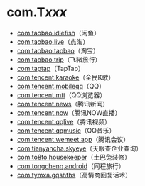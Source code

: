 # com.T*xxx*

- [com.taobao.idlefish](./com.taobao.idlefish/readme.md)（闲鱼）
- [com.taobao.live](./com.taobao.live/readme.md)（点淘）
- [com.taobao.taobao](./com.taobao.taobao/readme.md)（淘宝）
- [com.taobao.trip](./com.taobao.trip/readme.md)（飞猪旅行）
- [com.taptap](./com.taptap/readme.md)（TapTap）
- [com.tencent.karaoke](./com.tencent.karaoke/readme.md)（全民K歌）
- [com.tencent.mobileqq](./com.tencent.mobileqq/readme.md)（QQ）
- [com.tencent.mtt](./com.tencent.mtt/readme.md)（QQ浏览器）
- [com.tencent.news](./com.tencent.news/readme.md)（腾讯新闻）
- [com.tencent.now](./com.tencent.now/readme.md)（腾讯NOW直播）
- [com.tencent.qqlive](./com.tencent.qqlive/readme.md)（腾讯视频）
- [com.tencent.qqmusic](./com.tencent.qqmusic/readme.md)（QQ音乐）
- [com.tencent.wemeet.app](./com.tencent.wemeet.app/readme.md)（腾讯会议）
- [com.tianyancha.skyeye](./com.tianyancha.skyeye/readme.md)（天眼查企业查询）
- [com.to8to.housekeeper](./com.to8to.housekeeper/readme.md)（土巴兔装修）
- [com.tongcheng.android](./com.tongcheng.android/readme.md)（同程旅行）
- [com.tymxa.gqshfhs](./com.tymxa.gqshfhs/readme.md)（高情商回复话术）